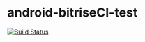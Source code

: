 # android-bitriseCI-test

[![Build Status](https://app.bitrise.io/app/45cdc10159b27963/status.svg?token=K1tl1vI7Kx3TbieQJDWmlA)](https://app.bitrise.io/app/45cdc10159b27963)

